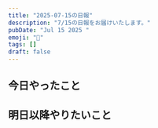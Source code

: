 ```yaml
---
title: "2025-07-15の日報"
description: "7/15の日報をお届けいたします。"
pubDate: "Jul 15 2025 "
emoji: "🦊"
tags: []
draft: false
---
```


## 今日やったこと

## 明日以降やりたいこと
